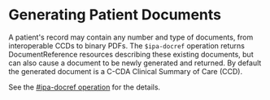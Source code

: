 # Generating Patient Documents

A patient's record may contain any number and type of documents, from interoperable CCDs to binary PDFs. The `$ipa-docref` operation returns DocumentReference resources describing these existing documents, but can also cause a document to be newly generated and returned. By default the generated document is a C-CDA Clinical Summary of Care (CCD).

See the [#ipa-docref operation](OperationDefinition-ipa-docref.html) for the details.
